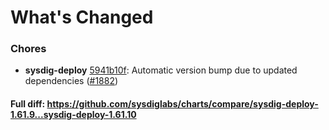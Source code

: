 # What's Changed

### Chores
- **sysdig-deploy** [5941b10f](https://github.com/sysdiglabs/charts/commit/5941b10fa8bf4d0e177bd5a5546c75f98b9f11f9): Automatic version bump due to updated dependencies ([#1882](https://github.com/sysdiglabs/charts/issues/1882))
#### Full diff: https://github.com/sysdiglabs/charts/compare/sysdig-deploy-1.61.9...sysdig-deploy-1.61.10

